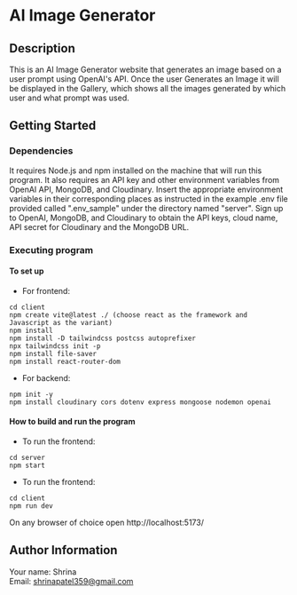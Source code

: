# AI Image Generator
## Description

This is an AI Image Generator website that generates an image based on a user prompt using OpenAI's API. Once the user Generates an Image it will be displayed in the Gallery, which shows all the images generated by which user and what prompt was used.

## Getting Started
### Dependencies

It requires Node.js and npm installed on the machine that will run this program. It also requires an API key and other environment variables from OpenAI API, MongoDB, and Cloudinary. Insert the appropriate environment variables in their corresponding places as instructed in the example .env file provided called ".env_sample" under the directory named "server". Sign up to OpenAI, MongoDB, and Cloudinary to obtain the API keys, cloud name, API secret for Cloudinary and the MongoDB URL.

### Executing program
#### To set up
* For frontend:
```
cd client
npm create vite@latest ./ (choose react as the framework and Javascript as the variant)
npm install
npm install -D tailwindcss postcss autoprefixer
npx tailwindcss init -p
npm install file-saver
npm install react-router-dom
```
* For backend:
```
npm init -y
npm install cloudinary cors dotenv express mongoose nodemon openai
```

#### How to build and run the program
* To run the frontend:
```
cd server
npm start
```
* To run the frontend:
```
cd client
npm run dev
```
On any browser of choice open http://localhost:5173/

## Author Information
Your name: Shrina<br />
Email: shrinapatel359@gmail.com
